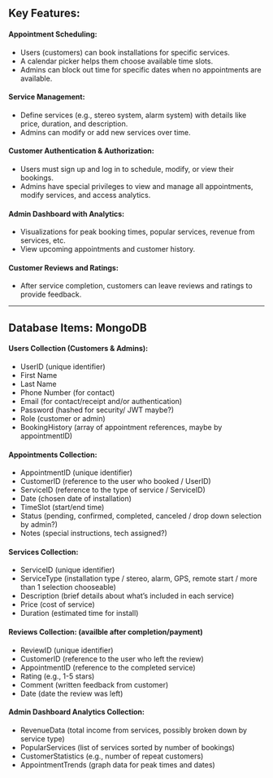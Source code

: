 ## Key Features:

#### Appointment Scheduling:<br>
- Users (customers) can book installations for specific services.
- A calendar picker helps them choose available time slots.
- Admins can block out time for specific dates when no appointments are available.

#### Service Management:<br>
- Define services (e.g., stereo system, alarm system) with details like price, duration, and description.
- Admins can modify or add new services over time.

#### Customer Authentication & Authorization:<br>
- Users must sign up and log in to schedule, modify, or view their bookings.
- Admins have special privileges to view and manage all appointments, modify services, and access analytics.

#### Admin Dashboard with Analytics:<br>
- Visualizations for peak booking times, popular services, revenue from services, etc.
- View upcoming appointments and customer history.

#### Customer Reviews and Ratings:<br>
- After service completion, customers can leave reviews and ratings to provide feedback.

------------------------------------------------------------------------------------------------------------

## Database Items: MongoDB

#### Users Collection (Customers & Admins):<br>
- UserID (unique identifier)<br>
- First Name<br>
- Last Name<br>
- Phone Number (for contact)<br>
- Email (for contact/receipt and/or authentication)<br>
- Password (hashed for security/ JWT maybe?)<br>
- Role (customer or admin)<br>
- BookingHistory (array of appointment references, maybe by appointmentID)<br>

#### Appointments Collection:<br>
- AppointmentID (unique identifier)<br>
- CustomerID (reference to the user who booked / UserID)<br>
- ServiceID (reference to the type of service / ServiceID)<br>
- Date (chosen date of installation)<br>
- TimeSlot (start/end time)<br>
- Status (pending, confirmed, completed, canceled / drop down selection by admin?)<br>
- Notes (special instructions, tech assigned?)<br>

#### Services Collection:<br>
- ServiceID (unique identifier)<br>
- ServiceType (installation type / stereo, alarm, GPS, remote start / more than 1 selection chooseable)<br>
- Description (brief details about what’s included in each service)<br>
- Price (cost of service)<br>
- Duration (estimated time for install)<br>

#### Reviews Collection: (availble after completion/payment)<br>
- ReviewID (unique identifier)<br>
- CustomerID (reference to the user who left the review)<br>
- AppointmentID (reference to the completed service)<br>
- Rating (e.g., 1-5 stars)<br>
- Comment (written feedback from customer)<br>
- Date (date the review was left)<br>

#### Admin Dashboard Analytics Collection:<br>
- RevenueData (total income from services, possibly broken down by service type)<br>
- PopularServices (list of services sorted by number of bookings)<br>
- CustomerStatistics (e.g., number of repeat customers)<br>
- AppointmentTrends (graph data for peak times and dates)<br>